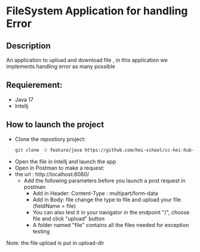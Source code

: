 # FileSystem Application for handling Error
## Description
An application to upload and download file , in this application we implements handling error
as many possible
## Requierement:
* Java 17 
* IntelIj

## How to launch the project
 - Clone the repostiory project:
   ```bash
   git clone -b feature/java https://github.com/hei-school/cc-hei-hub-bughunter.git
   ```
 - Open the file in IntelIj and launch the app
 - Open in Postman to make a request:
  - the url : http://localhost:8080/
     - Add the following parameters before you launch a post request in postman
          * Add in Header: Content-Type : multipart/form-data
          * Add in Body: file change the type to file and upload your file. (fieldName = file)
          * You can also test it in your navigator in the endpoint "/", choose file and click "upload" button
          * A folder named "file" contains all the files needed for exception testing

Note: the file upload is put in upload-dir